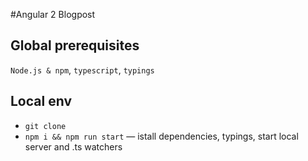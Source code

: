 #Angular 2 Blogpost

## Global prerequisites
`Node.js & npm`, `typescript`, `typings`

## Local env
* `git clone`
* `npm i && npm run start` — istall dependencies, typings, start local server and .ts watchers

